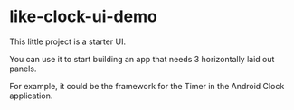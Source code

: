# like-clock-ui-demo

This little project is a starter UI.

You can use it to start building an app that needs 3 horizontally laid out panels.

For example, it could be the framework for the Timer in the Android Clock application.
